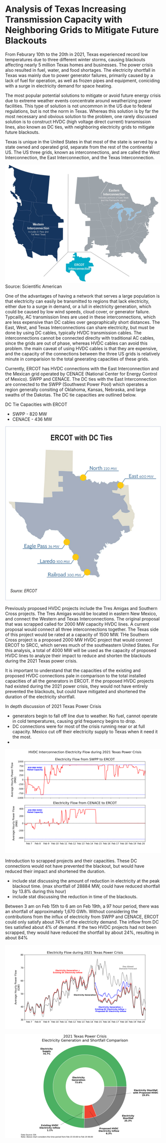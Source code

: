 # Analysis of Texas Increasing Transmission Capacity with Neighboring Grids to Mitigate Future Blackouts

From Feburary 10th to the 20th in 2021, Texas experienced record low temperatures due to three different winter storms, causing blackouts affecting nearly 5 million Texas homes and businesses. The power crisis also resulted in fuel, water, and food shortages. The electricity shortfall in Texas was mainly due to power generator failures, primarily caused by a lack of fuel for operation, as well as frozen pipes and equipment, coniciding with a surge in electricity demand for space heating.

The most popular potential solutions to mitigate or avoid future energy crisis due to extreme weather events concentrate around weatherizing power facilities. This type of solution is not uncommon in the US due to federal regulations, but is not the norm in Texas. Whereas this solution is by far the most necessary and obvious solution to the problem, one rarely discussed solution is to construct HVDC (high voltage direct current) transmission lines, also known as DC ties, with neighboring electricity grids to mitigate future blackouts.

Texas is unique in the United States in that most of the state is served by a state owned and operated grid, separate from the rest of the continental US. The US three grids, known as interconnections, and are called the West Interconnection, the East Interconnection, and the Texas Interconnection. 

![1](/jpeg/us_interconnections.jpeg)
Source: Scientific American

One of the advantages of having a network that serves a large population is that electricity can easily be transmitted to regions that lack electricity, either due to a surge in demand, or a lull in electricity generation, which could be caused by low wind speeds, cloud cover, or generator failure. Typcailly, AC transmission lines are used in these interconnections, which are less expensive than DC cables over geopraphically short distances. The East, West, and Texas Interconnections can share electricity, but must be done by using DC cables, typically HVDC transmission cables. The interconnections cannot be connected direclty with traditional AC cables, since the grids are out of phase, whereas HVDC cables can avoid this problem. the main caveat of using HVDC cables is that they are expensive, and the capacity of the connections between the three US grids is relatively minute in comparision to the total gneerating capacities of these grids. 

Currently, ERCOT has HVDC connections with the East Interconnection and the Mexican grid operated by CENACE (National Center for Energy Control of Mexico). 
SWPP and CENACE. The DC ties with the East Interconnection are connected to the SWPP (Southwest Power Pool) which operates a region generally consiting of Oklahoma, Kansas, Nebraska, and large swaths of the Dakotas. The DC tie capacities are outlined below.

DC Tie Capacities with ERCOT
* SWPP - 820 MW
* CENACE - 436 MW

![1](/jpeg/ercot.jpeg)

Previously proposed HVDC projects include the Tres Amigas and Southern Cross projects. The Tres Amigas would be located in eastern New Mexico, and connect the Western and Texas Interconnections. The original proposal that was scrapped called for 2000 MW capacity HVDC lines. A current proposal would connect all three interconnections together. The Texas side of this project would be rated at a capacity of 1500 MW. THe Southern Cross project is a proposed 2000 MW HVDC project that would connect ERCOT to SRCC, which serves much of the southeastern United States. For this analysis, a total of 4000 MW will be used as the capacity of proposed HVDC lines to analyze their impact to reduce and shorten the blackouts during the 2021 Texas power crisis.

It is important to understand that the capacities of the existing and proposed HVDC connections pale in comparison to the total installed capacities of all the generators in ERCOT. If the proposed HVDC projects had existed during the 2021 power crisis, they would not have entirely prevented the blackouts, but could have mitigated and shortened the duration of the electricity shortfall. 

In depth discussion of 2021 Texas Power Crisis
* generators begin to fall off line due to weather. No fuel, cannot operate in cold temperatures, causing grid frequency begins to drop.
* DC connections were for most of the crisis running near or at full capacity. Mexico cut off their electricity supply to Texas when it need it the most.
* 

![1](/png/Figure_10.png)

Introduction to scrapped projects and their capacities.
These DC connections would not have prevented the blackout, but would have reduced their impact and shortened the duration.
* include stat discussing the amount of reduction in electricity at the peak blackout time. (max shortfall of 28884 MW, could have reduced shortfall by 13.8% during this hour)
* include stat discussing the reduction in time of the blackouts.


Between 3 am on Feb 15th to 6 am on Feb 19th, a 97 hour period, there was an shortfall of approximately 1,670 GWh. Without considering the contributions from the influx of electricity from SWPP and CENACE, ERCOT could only satisfy about 74% of the electricity demand. The inflow from DC ties satisfied about 4% of demand. If the two HVDC projects had not been scrapped, they would have reduced the shortfall by about 24%, resulting in about 84%   

![2](/png/Figure_11.png)

![2](/png/Figure_8.png)
